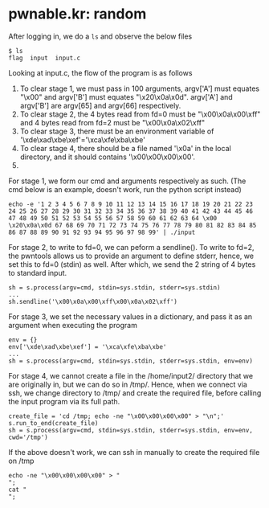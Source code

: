 # pwnable.kr: random

After logging in, we do a ```ls``` and observe the below files
```
$ ls
flag  input  input.c
```

Looking at input.c, the flow of the program is as follows
1. To clear stage 1, we must pass in 100 arguments, argv['A'] must equates "\x00" and argv['B'] must equates "\x20\x0a\x0d". argv['A'] and argv['B'] are argv[65] and argv[66] respectively.
2. To clear stage 2, the 4 bytes read from fd=0 must be "\x00\x0a\x00\xff" and 4 bytes read from fd=2 must be "\x00\x0a\x02\xff"
3. To clear stage 3, there must be an environment variable of '\xde\xad\xbe\xef'='\xca\xfe\xba\xbe'
4. To clear stage 4, there should be a file named '\x0a' in the local directory, and it should contains '\x00\x00\x00\x00'.
5. 

For stage 1, we form our cmd and arguments respectively as such. (The cmd below is an example, doesn't work, run the python script instead)
```
echo -e '1 2 3 4 5 6 7 8 9 10 11 12 13 14 15 16 17 18 19 20 21 22 23 24 25 26 27 28 29 30 31 32 33 34 35 36 37 38 39 40 41 42 43 44 45 46 47 48 49 50 51 52 53 54 55 56 57 58 59 60 61 62 63 64 \x00 \x20\x0a\x0d 67 68 69 70 71 72 73 74 75 76 77 78 79 80 81 82 83 84 85 86 87 88 89 90 91 92 93 94 95 96 97 98 99' | ./input
```

For stage 2, to write to fd=0, we can peform a sendline(). To write to fd=2, the pwntools allows us to provide an argument to define stderr, hence, we set this to fd=0 (stdin) as well. After which, we send the 2 string of 4 bytes to standard input.
```
sh = s.process(argv=cmd, stdin=sys.stdin, stderr=sys.stdin)
...
sh.sendline('\x00\x0a\x00\xff\x00\x0a\x02\xff')
```

For stage 3, we set the necessary values in a dictionary, and pass it as an argument when executing the program
```
env = {}
env['\xde\xad\xbe\xef'] = '\xca\xfe\xba\xbe'
...
sh = s.process(argv=cmd, stdin=sys.stdin, stderr=sys.stdin, env=env)
```

For stage 4, we cannot create a file in the /home/input2/ directory that we are originally in, but we can do so in /tmp/. Hence, when we connect via ssh, we change directory to /tmp/ and create the required file, before calling the input program via its full path.
```
create_file = 'cd /tmp; echo -ne "\x00\x00\x00\x00" > "\n";'
s.run_to_end(create_file)
sh = s.process(argv=cmd, stdin=sys.stdin, stderr=sys.stdin, env=env, cwd='/tmp')
```
If the above doesn't work, we can ssh in manually to create the required file on /tmp
```
echo -ne "\x00\x00\x00\x00" > "
";
cat "
";
```